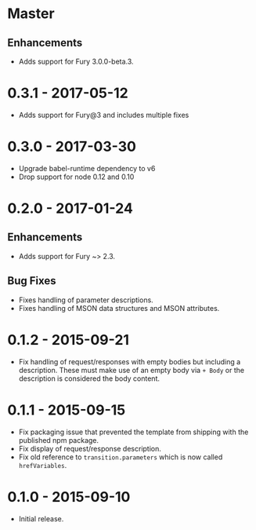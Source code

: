 # Master

## Enhancements

- Adds support for Fury 3.0.0-beta.3.

# 0.3.1 - 2017-05-12

- Adds support for Fury@3 and includes multiple fixes

# 0.3.0 - 2017-03-30

- Upgrade babel-runtime dependency to v6
- Drop support for node 0.12 and 0.10

# 0.2.0 - 2017-01-24

## Enhancements

- Adds support for Fury ~> 2.3.

## Bug Fixes

- Fixes handling of parameter descriptions.
- Fixes handling of MSON data structures and MSON attributes.

# 0.1.2 - 2015-09-21

- Fix handling of request/responses with empty bodies but including a description. These must make use of an empty body via `+ Body` or the description is considered the body content.

# 0.1.1 - 2015-09-15

- Fix packaging issue that prevented the template from shipping with the published npm package.
- Fix display of request/response description.
- Fix old reference to `transition.parameters` which is now called `hrefVariables`.

# 0.1.0 - 2015-09-10

- Initial release.
